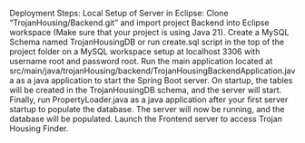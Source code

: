 Deployment Steps:
Local Setup of Server in Eclipse:
Clone “TrojanHousing/Backend.git” and import project Backend into Eclipse workspace (Make sure that your project is using Java 21).
Create a MySQL Schema named TrojanHousingDB or run create.sql script in the top of the project folder on a MySQL workspace setup at localhost 3306 with username root and password root.
Run the main application located at src/main/java/trojanHousing/backend/TrojanHousingBackendApplication.java as a java application to start the Spring Boot server.
On startup, the tables will be created in the TrojanHousingDB schema, and the server will start. Finally, run PropertyLoader.java as a java application after your first server startup to populate the database.
The server will now be running, and the database will be populated. Launch the Frontend server to access Trojan Housing Finder.
